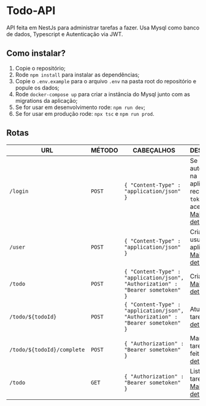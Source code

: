 # Todo-API

API feita em NestJs para administrar tarefas a fazer. Usa Mysql como banco de dados, Typescript e Autenticação via JWT.

## Como instalar?

1. Copie o repositório;
2. Rode `npm install` para instalar as dependências;
3. Copie o `.env.example` para o arquivo `.env` na pasta root do repositório e popule os dados;
4. Rode `docker-compose up` para criar a instância do Mysql junto com as migrations da aplicação;
5. Se for usar em desenvolvimento rode: `npm run dev`;
6. Se for usar em produção rode: `npx tsc` e `npm run prod`.

## Rotas

| URL                        | MÉTODO | CABEÇALHOS                                                                      | DESCRIÇÃO                                                                                      |
| -------------------------- | ------ | ------------------------------------------------------------------------------- | ---------------------------------------------------------------------------------------------- |
| `/login`                   | `POST` | `{ "Content-Type" : "application/json" }`                                       | Se autenticar na aplicação e receber `token` de acesso. [Mais detalhes](./docs/auth/login.md). |
| `/user`                    | `POST` | `{ "Content-Type" : "application/json" }`                                       | Criar usuário da aplicação. [Mais detalhes](./docs/user/create-user.md)                        |
| `/todo`                    | `POST` | `{ "Content-Type" : "application/json", "Authorization" : "Bearer sometoken" }` | Criar tarefa. [Mais detalhes](./docs/todo/create-todo.md)                                      |
| `/todo/${todoId}`          | `POST` | `{ "Content-Type" : "application/json", "Authorization" : "Bearer sometoken" }` | Atualizar tarefa. [Mais detalhes](./docs/todo/update-todo.md)                                  |
| `/todo/${todoId}/complete` | `POST` | `{ "Authorization" : "Bearer sometoken" }`                                      | Marcar tarefa como feita. [Mais detalhes](./docs/todo/complete-todo.md)                        |
| `/todo`                    | `GET`  | `{ "Authorization" : "Bearer sometoken" }`                                      | Listar tarefas. [Mais detalhes](./docs/todo/list-todo.md)                                      |
